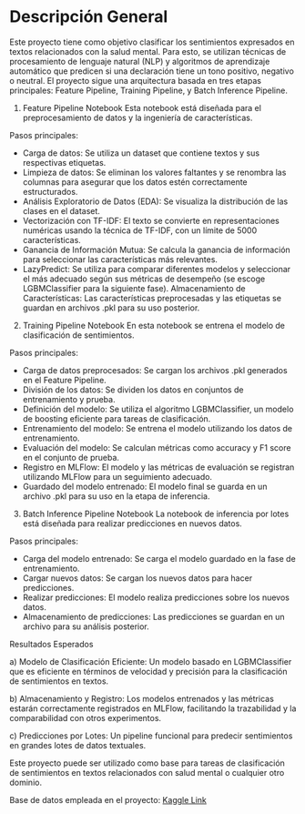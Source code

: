 # Descripción General

Este proyecto tiene como objetivo clasificar los sentimientos expresados en textos relacionados con la salud mental. Para esto, se utilizan técnicas de procesamiento de lenguaje natural (NLP) y algoritmos de aprendizaje automático que predicen si una declaración tiene un tono positivo, negativo o neutral. El proyecto sigue una arquitectura basada en tres etapas principales: Feature Pipeline, Training Pipeline, y Batch Inference Pipeline.

1. Feature Pipeline Notebook
Esta notebook está diseñada para el preprocesamiento de datos y la ingeniería de características.

Pasos principales:

- Carga de datos: Se utiliza un dataset que contiene textos y sus respectivas etiquetas.
- Limpieza de datos: Se eliminan los valores faltantes y se renombra las columnas para asegurar que los datos estén correctamente estructurados.
- Análisis Exploratorio de Datos (EDA): Se visualiza la distribución de las clases en el dataset.
- Vectorización con TF-IDF: El texto se convierte en representaciones numéricas usando la técnica de TF-IDF, con un límite de 5000 características.
- Ganancia de Información Mutua: Se calcula la ganancia de información para seleccionar las características más relevantes.
- LazyPredict: Se utiliza para comparar diferentes modelos y seleccionar el más adecuado según sus métricas de desempeño (se escoge LGBMClassifier para la siguiente fase).
Almacenamiento de Características: Las características preprocesadas y las etiquetas se guardan en archivos .pkl para su uso posterior.

2. Training Pipeline Notebook
En esta notebook se entrena el modelo de clasificación de sentimientos.

Pasos principales:

- Carga de datos preprocesados: Se cargan los archivos .pkl generados en el Feature Pipeline.
- División de los datos: Se dividen los datos en conjuntos de entrenamiento y prueba.
- Definición del modelo: Se utiliza el algoritmo LGBMClassifier, un modelo de boosting eficiente para tareas de clasificación.
- Entrenamiento del modelo: Se entrena el modelo utilizando los datos de entrenamiento.
- Evaluación del modelo: Se calculan métricas como accuracy y F1 score en el conjunto de prueba.
- Registro en MLFlow: El modelo y las métricas de evaluación se registran utilizando MLFlow para un seguimiento adecuado.
- Guardado del modelo entrenado: El modelo final se guarda en un archivo .pkl para su uso en la etapa de inferencia.

3. Batch Inference Pipeline Notebook
La notebook de inferencia por lotes está diseñada para realizar predicciones en nuevos datos.

Pasos principales:

- Carga del modelo entrenado: Se carga el modelo guardado en la fase de entrenamiento.
- Cargar nuevos datos: Se cargan los nuevos datos para hacer predicciones.
- Realizar predicciones: El modelo realiza predicciones sobre los nuevos datos.
- Almacenamiento de predicciones: Las predicciones se guardan en un archivo para su análisis posterior.

Resultados Esperados

a) Modelo de Clasificación Eficiente: Un modelo basado en LGBMClassifier que es eficiente en términos de velocidad y precisión para la clasificación de sentimientos en textos.

b) Almacenamiento y Registro: Los modelos entrenados y las métricas estarán correctamente registrados en MLFlow, facilitando la trazabilidad y la comparabilidad con otros experimentos.

c) Predicciones por Lotes: Un pipeline funcional para predecir sentimientos en grandes lotes de datos textuales.

Este proyecto puede ser utilizado como base para tareas de clasificación de sentimientos en textos relacionados con salud mental o cualquier otro dominio.

Base de datos empleada en el proyecto: [Kaggle Link](https://www.kaggle.com/datasets/suchintikasarkar/sentiment-analysis-for-mental-health)